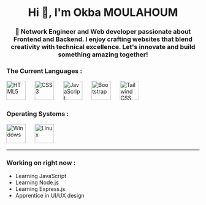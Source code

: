 <h1 align="center">Hi 👋, I'm Okba MOULAHOUM</h1>
<h3 align="center">🌟 Network Engineer and Web developer passionate about Frontend and Backend. I enjoy crafting websites that blend creativity with technical excellence. Let's innovate and build something amazing together!</h3> 

<h3 align="left">The Current Languages :</h3>
<p align="left">
  <img alt="HTML5" width="50px" style="padding-right:20px;" src="https://cdn.jsdelivr.net/gh/devicons/devicon@latest/icons/html5/html5-original.svg" />
  <img alt="CSS3" width="50px" style="padding-right:20px;" src="https://cdn.jsdelivr.net/gh/devicons/devicon@latest/icons/css3/css3-original.svg" />
  <img alt="JavaScript" width="50px" style="padding-right:20px;" src="https://cdn.jsdelivr.net/gh/devicons/devicon@latest/icons/javascript/javascript-plain.svg"/>
  <img alt="Bootstrap" width="50px" style="padding-right:20px;" src="https://cdn.jsdelivr.net/gh/devicons/devicon@latest/icons/bootstrap/bootstrap-plain.svg"/>
  <img alt="Tailwind CSS" width="50px" style="padding-right:20px;" src="https://cdn.jsdelivr.net/gh/devicons/devicon@latest/icons/tailwindcss/tailwindcss-plain.svg"/>
</p>

<h3 align="left">Operating Systems :</h3>
<p align="left">
  <img alt="Windows" width="50px" style="padding-right:20px;" src="https://cdn.jsdelivr.net/gh/devicons/devicon@latest/icons/windows8/windows8-original.svg"/>
  <img alt="Linux" width="50px" style="padding-right:20px;" src="https://cdn.jsdelivr.net/gh/devicons/devicon@latest/icons/linux/linux-original.svg"/>
</p>

---

<h3 align="left">Working on right now :</h3>
<ul class="cute-list">
  <li>Learning JavaScript</li>
  <li>Learning Node.js</li>
  <li>Learning Express.js</li>
  <li>Apprentice in UI/UX design</li>
</ul>
